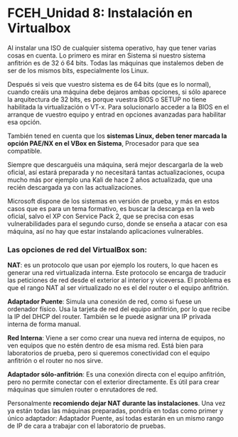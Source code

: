 # FCEH_Unidad 8: Instalación en Virtualbox

Al instalar una ISO de cualquier sistema operativo, hay que tener varias cosas en cuenta. Lo primero es mirar en Sistema si nuestro sistema anfitrión es de 32 ó 64 bits. Todas las máquinas que instalemos deben de ser de los mismos bits, especialmente los Linux.

Después si veis que vuestro sistema es de 64 bits (que es lo normal), cuando creáis una máquina debe dejaros ambas opciones, si sólo aparece la arquitectura de 32 bits, es porque vuestra BIOS o SETUP no tiene habilitada la virtualización o VT-x. Para solucionarlo acceder a la BIOS en el arranque de vuestro equipo y entrad en opciones avanzadas para habilitar esa opción.

También tened en cuenta que los **sistemas Linux, deben tener marcada la opción PAE/NX en el VBox en Sistema**, Procesador para que sea compatible.

Siempre que descarguéis una máquina, será mejor descargarla de la web oficial, así estará preparada y no necesitará tantas actualizaciones, ocupa mucho más por ejemplo una Kali de hace 2 años actualizada, que una recién descargada ya con las actualizaciones.

Microsoft dispone de los sistemas en versión de prueba, y más en estos casos que es para un tema formativo, es buscar la descarga en la web oficial, salvo el XP con Service Pack 2, que se precisa con esas vulnerabilidades para el segundo curso, donde se enseña a atacar con esa máquina, así no hay que estar instalando aplicaciones vulnerables.

### Las opciones de red del VirtualBox son:

**NAT**: es un protocolo que usan por ejemplo los routers, lo que hacen es generar una red virtualizada interna. Este protocolo se encarga de traducir las peticiones de red desde el exterior al interior y viceversa. El problema es que el rango NAT al ser virtualizado no es el del router o el equipo anfitrión.

**Adaptador Puente**: Simula una conexión de red, como si fuese un ordenador físico. Usa la tarjeta de red del equipo anfitrión, por lo que recibe la IP del DHCP del router. También se le puede asignar una IP privada interna de forma manual.

**Red Interna**: Viene a ser como crear una nueva red interna de equipos, no ven equipos que no estén dentro de esa misma red. Está bien para laboratorios de prueba, pero si queremos conectividad con el equipo anfitrión o el router no nos sirve.

**Adaptador sólo-anfitrión**: Es una conexión directa con el equipo anfitrión, pero no permite conectar con el exterior directamente. Es útil para crear máquinas que simulen router o enrutadores de red.

Personalmente **recomiendo dejar NAT durante las instalaciones**. Una vez ya están todas las máquinas preparadas, pondría en todas como primer y único adaptador: Adaptador Puente, así todas estarán en un mismo rango de IP de cara a trabajar con el laboratorio de pruebas.